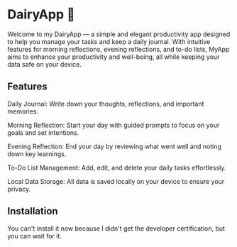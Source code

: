 # DairyApp 📔

Welcome to my DairyApp — a simple and elegant productivity app designed to help you manage your tasks and keep a daily journal. With intuitive features for morning reflections, evening reflections, and to-do lists, MyApp aims to enhance your productivity and well-being, all while keeping your data safe on your device.

## Features

Daily Journal: Write down your thoughts, reflections, and important memories.

Morning Reflection: Start your day with guided prompts to focus on your goals and set intentions.

Evening Reflection: End your day by reviewing what went well and noting down key learnings.

To-Do List Management: Add, edit, and delete your daily tasks effortlessly.

Local Data Storage: All data is saved locally on your device to ensure your privacy.

## Installation

You can't install it now because I didn't get the developer certification, but you can wait for it.
